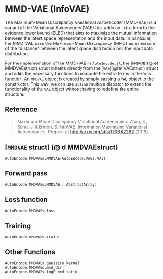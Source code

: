 # MMD-VAE (InfoVAE)

The Maximum-Mean Discrepancy Variational Autoencoder (MMD-VAE) is a variant of
the Variational Autoencoder (VAE) that adds an extra term to the evidence lower
bound (ELBO) that aims to maximize the mutual information between the latent
space representation and the input data. In particular, the MMD-VAE uses the
Maximum-Mean Discrepancy (MMD) as a measure of the "distance" between the latent
space distribution and the input data distribution.

For the implementation of the MMD-VAE in `AutoEncode.jl`, the [`MMDVAE`](@ref
MMDVAEstruct) struct inherits directly from the [`VAE`](@ref VAEstruct) struct
and adds the necessary functions to compute the extra terms in the loss
function. An `MMDVAE` object is created by simply passing a `VAE` object to the
constructor. This way, we can use `Julia`s multiple dispatch to extend the
functionality of the `VAE` object without having to redefine the entire
structure.

## Reference

> Maximum-Mean Discrepancy Variational Autoencoders
> Zhao, S., Song, J. & Ermon, S. InfoVAE: Information Maximizing Variational
> Autoencoders. Preprint at http://arxiv.org/abs/1706.02262 (2018).

## [`MMDVAE` struct] (@id MMDVAEstruct)

```@docs
AutoEncode.MMDVAEs.MMDVAE{AutoEncode.VAEs.VAE}
```

## Forward pass

```@docs
AutoEncode.MMDVAEs.MMDVAE(::AbstractArray)
```

## Loss function

```@docs
AutoEncode.MMDVAEs.loss
```

## Training

```@docs
AutoEncode.MMDVAEs.train!
```

## Other Functions

```@docs
AutoEncode.MMDVAEs.gaussian_kernel
AutoEncode.MMDVAEs.mmd_div
AutoEncode.MMDVAEs.logP_mmd_ratio
```